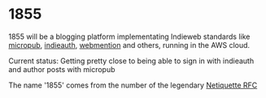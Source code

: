 # 1855

1855 will be a blogging platform implementating Indieweb standards like [micropub](https://indieweb.org/Micropub), [indieauth](https://indieweb.org/IndieAuth), [webmention](https://indieweb.org/Webmention) and others, running in the AWS cloud.

Current status: Getting pretty close to being able to sign in with indieauth and author posts with micropub

The name '1855' comes from the number of the legendary [Netiquette RFC](https://www.ietf.org/rfc/rfc1855.txt)
